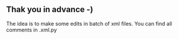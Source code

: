 ## Thak you in advance -)

The idea is to make some edits in batch of xml files. 
You can find all comments in .xml.py
